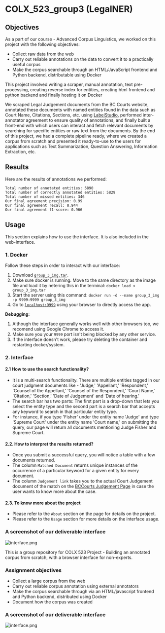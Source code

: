 # COLX_523_group3 (LegalNER)

## Objectives

As a part of our course - Advanced Corpus Linguistics, we worked on this project with the following objectives: 
 - Collect raw data from the web
 - Carry out reliable annotations on the data to convert it to a practically useful corpus
 - Make the corpus searchable through an HTML/JavaScript frontend and Python backend, distributable using Docker

This project involved writing a scraper, manual annotation, text pre-processing, creating reverse index for entities, creating html frontend and python backend and finally hosting it on Docker

We scraped Legal Judgement documents from the BC Courts website, annotated these documents with named entities found in the data such as Court Name, Citations, Sections, etc. using [LabelStudio](https://labelstud.io/), performed inter-annotator agreement to ensure quality of annotations, and finally built a front-end with which users can interact and fetch relevant documents by searching for specific entities or raw text from the documents. By the end of this project, we had a complete pipeline ready, where we created a corpus from scratch and presented it ready-to-use to the users for applications such as Text Summarization, Question Answering, Information Extraction, etc.

## Results

Here are the results of annotations we performed: 

```
Total number of annotated entities: 5890
Total number of correctly annotated entities: 5829
Total number of missed entities: 346
Our final agreement precision: 0.99
Our final agreement recall: 0.944
Our final agreement f1-score: 0.966
```

## Usage

This section explains how to use the interface. It is also included in the web-interface.

### 1. Docker

Follow these steps in order to interact with our interface:

1. Download [`group_3_img.tar`](https://drive.google.com/file/d/1JoY8RJ8AgjT9OK9K0U6h3VdoGFgswat2/view?usp=sharing).
2. Make sure docker is running. Move to the same directory as the image file and load it by netering this in the terminal: `docker load < group_3_img.tar`
3. Start the server using this command: `docker run -d --name group_3_img -p 9999:9999 group_3_img`
4. Go to [`localhost:9999`](http://localhost:9999/) using your browser to directly access the app.

__Debugging:__

1. Although the interface generally works well with other browsers too, we recomend using Google Chrome to access it.
2. Make sure you your `9999` port isn't being blocked by any other service.
3. If the interface doesn't work, please try deleting the container and restarting docker/system.

### 2. Interface

#### 2.1 How to use the search functionality?

- It is a multi-search functionality. There are multiple entities tagged in our court judgment documents like - 'Judge,' 'Appellant,' 'Respondent,' 'Counsel of the Appellant,' 'Counsel of the Respondent,' 'Court Name,' 'Citation,' 'Section,' 'Date of Judgement' and 'Date of hearing.'
- The search bar has two parts: The first part is a drop-down that lets you select the entity type and the second part is a search bar that accepts any keyword to search in that particular entity type.
- For instance, if you type 'Fisher' under the entity name 'Judge' and type 'Supreme Court' under the entity name 'Court name,' on submitting the query, our page will return all documents mentioning Judge Fisher and Supreme Court.

#### 2.2. How to interpret the results returned?

- Once you submit a successful query, you will notice a table with a few documents returned.
- The column `Matched Document` returns unique instances of the occurrence of a particular keyword for a given entity for every document.
- The column `Judgement link` takes you to the actual Court Judgement document of the match on the [BCCourts Judgement Page](https://www.bccourts.ca/search_judgments.aspx) in case the user wants to know more about the case.

#### 2.3. To know more about the project

- Please refer to the `About` section on the page for details on the project.
- Please refer to the `Usage` section for more details on the interface usage.

### A screenshot of our deliverable interface

![interface.png](https://github.ubc.ca/us45/COLX_523_group3/blob/master/interface.png)


This is a group repository for COLX 523 Project - Building an annotated corpus from scratch, with a browser interface for non-experts.

### Assignment objectives

- Collect a large corpus from the web
- Carry out reliable corpus annotation using external annotators
- Make the corpus searchable through via an HTML/javascript frontend and Python backend, distributed using Docker
- Document how the corpus was created

### A screenshot of our deliverable interface

![interface.png](https://github.ubc.ca/us45/COLX_523_group3/blob/Sneha/interface.png)
